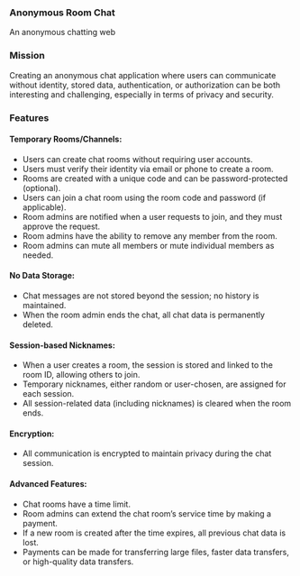 ### **Anonymous Room Chat**
An anonymous chatting web

### **Mission**
Creating an anonymous chat application where users can communicate without identity, stored data, authentication, or authorization can be both interesting and challenging, especially in terms of privacy and security.

### Features
#### **Temporary Rooms/Channels**:
- Users can create chat rooms without requiring user accounts.
- Users must verify their identity via email or phone to create a room.
- Rooms are created with a unique code and can be password-protected (optional).
- Users can join a chat room using the room code and password (if applicable).
- Room admins are notified when a user requests to join, and they must approve the request.
- Room admins have the ability to remove any member from the room.
- Room admins can mute all members or mute individual members as needed.

#### **No Data Storage**:
- Chat messages are not stored beyond the session; no history is maintained.
- When the room admin ends the chat, all chat data is permanently deleted.

#### **Session-based Nicknames**:
- When a user creates a room, the session is stored and linked to the room ID, allowing others to join.
- Temporary nicknames, either random or user-chosen, are assigned for each session.
- All session-related data (including nicknames) is cleared when the room ends.

#### **Encryption**:
- All communication is encrypted to maintain privacy during the chat session.

#### **Advanced Features**:
- Chat rooms have a time limit.
- Room admins can extend the chat room’s service time by making a payment.
- If a new room is created after the time expires, all previous chat data is lost.
- Payments can be made for transferring large files, faster data transfers, or high-quality data transfers.
